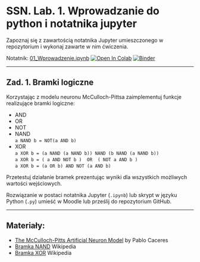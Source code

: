 # SSN. Lab. 1. Wprowadzanie do python i notatnika jupyter

Zapoznaj się z zawartością notatnika Jupyter umieszczonego w repozytorium  i wykonaj zawarte w nim ćwiczenia.

Notatnik: [01_Wprowadzenie.ipynb](https://github.com/IS-UMK/ssn_lab_01/blob/master/01_Wprowadzenie.ipynb)
[![Open In Colab](https://colab.research.google.com/assets/colab-badge.svg)](https://colab.research.google.com/github/IS-UMK/ssn_lab_01/blob/master/01_Wprowadzenie.ipynb) [![Binder](https://mybinder.org/badge_logo.svg)](https://mybinder.org/v2/gh/IS-UMK/ssn_lab_01/master?filepath=01_Wprowadzenie.ipynb) 

---

## Zad. 1. Bramki logiczne

Korzystając z modelu neuronu McCulloch-Pittsa zaimplementuj funkcje realizujące bramki logiczne:
* AND
* OR
* NOT
* NAND <BR> ``a NAND b = NOT(a AND b)``
* XOR <BR> ``a XOR b = (a NAND (a NAND b)) NAND (b NAND (a NAND b))`` <BR> ``a XOR b = ( a AND NOT b )  OR  ( NOT a AND b ) `` <BR> ``a XOR b = (a OR b) AND NOT (a AND b)``

Przetestuj działanie bramek prezentując wyniki dla wszystkich możliwych wartości wejściowych. 

Rozwiązanie w postaci notatnika Jupyter (``.ipynb``) lub skrypt w języku Python (``.py``) umieść w Moodle lub prześlij do repozytorium GitHub.

---
## Materiały:

* [The McCulloch-Pitts Artificial Neuron Model](https://pabloinsente.github.io/the-mcculloch-pitts-artificial-neuron-model) by Pablo Caceres
* [Bramka NAND](https://en.wikipedia.org/wiki/NAND_logic) Wikipedia
* [Bramka XOR](https://en.wikipedia.org/wiki/XOR_gate) Wikipedia
